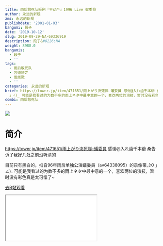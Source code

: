 ```yaml
---
title: 雨后敢死队短剧『不动产』1996 Live 蚁委员
author: 永远的新规
zmz: 永远的新规
publishdate: '2001-01-03'
bangumi: 段子
date: '2019-10-12'
slug: 2019-09-29-NA-69336919
description: 段子&#8226;NA
weight: 8988.0
bangumis:
  - 段子
  - ''
tags:
  - 雨后敢死队
  - 宮迫博之
  - 蛍原徹
  - ''
categories: 永远的新规
brief: https://tower.jp/item/471651/雨上がり決死隊-蟻委員 感谢@入れ歯千本爺 桑告诉了我好几处之前没听清的 目前只有黑白的，扫自96年雨后单独公演蟻委員（av64338095）的录像带_(:0
  」∠)_ 可能是我看过的为数不多的雨上ネタ中最中意的一个，喜欢两位的演技，暂时没有彩色真是太可惜了~
combi: 雨后敢死队
---
```

![](https://raw.githubusercontent.com/tcgriffith/owaraisite/master/static/tmpimg/a3e0549cf653568821a2a77224075dfb1194cf43.jpg.480.jpg)
# 简介  
https://tower.jp/item/471651/雨上がり決死隊-蟻委員
感谢@入れ歯千本爺 桑告诉了我好几处之前没听清的

目前只有黑白的，扫自96年雨后单独公演蟻委員（av64338095）的录像带_(:0 」∠)_
可能是我看过的为数不多的雨上ネタ中最中意的一个，喜欢两位的演技，暂时没有彩色真是太可惜了~  

[去B站观看](https://www.bilibili.com/video/av69336919/)
<div class ="resp-container"><iframe class="testiframe" src="//player.bilibili.com/player.html?aid=69336919"", scrolling="no", allowfullscreen="true" > </iframe></div> 
